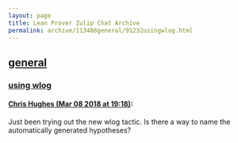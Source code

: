 ```yaml
---
layout: page
title: Lean Prover Zulip Chat Archive 
permalink: archive/113488general/91232usingwlog.html
---
```


## [general](index.html)
### [using wlog](91232usingwlog.html)

#### [Chris Hughes (Mar 08 2018 at 19:18)](https://leanprover.zulipchat.com/#narrow/stream/113488-general/topic/using%20wlog/near/123456203):
Just been trying out the new wlog tactic. Is there a way to name the automatically generated hypotheses?

